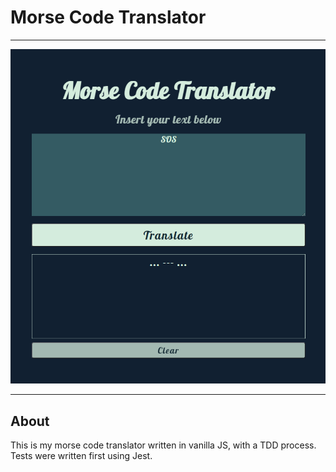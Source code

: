 # Morse Code Translator

****

![Morse code translator](https://github.com/AdamDCosta/Morse-Translator/blob/main/morse-translator.png)

****

## About

This is my morse code translator written in vanilla JS, with a TDD process.   
Tests were written first using Jest.
